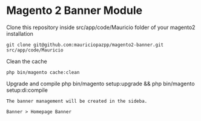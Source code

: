 # Magento 2 Banner Module

Clone this repository inside src/app/code/Mauricio folder of your magento2 installation

```
git clone git@github.com:mauriciopazpp/magento2-banner.git src/app/code/Mauricio
```

Clean the cache
```
php bin/magento cache:clean
```
Upgrade and compile
php bin/magento setup:upgrade && php bin/magento setup:di:compile
```
The banner management will be created in the sideba. 

Banner > Homepage Banner
